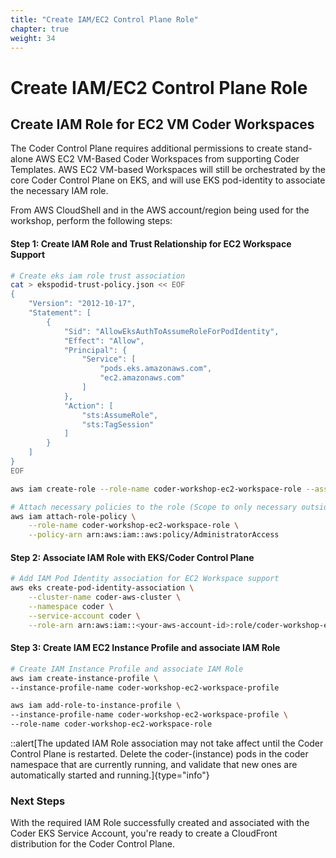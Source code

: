 ```yaml
---
title: "Create IAM/EC2 Control Plane Role" 
chapter: true
weight: 34 
---
```


# Create IAM/EC2 Control Plane Role 

## Create IAM Role for EC2 VM Coder Workspaces  

The Coder Control Plane requires additional permissions to create stand-alone AWS EC2 VM-Based Coder Workspaces from supporting Coder Templates.  AWS EC2 VM-based Workspaces will still be orchestrated by the core Coder Control Plane on EKS, and will use EKS pod-identity to associate the necessary IAM role.

From AWS CloudShell and in the AWS account/region being used for the workshop, perform the following steps:

#### Step 1: Create IAM Role and Trust Relationship for EC2 Workspace Support
```bash
# Create eks iam role trust association
cat > ekspodid-trust-policy.json << EOF
{
    "Version": "2012-10-17",
    "Statement": [
        {
            "Sid": "AllowEksAuthToAssumeRoleForPodIdentity",
            "Effect": "Allow",
            "Principal": {
                "Service": [
                    "pods.eks.amazonaws.com",
                    "ec2.amazonaws.com"
                ]
            },
            "Action": [
                "sts:AssumeRole",
                "sts:TagSession"
            ]
        }
    ]
}
EOF

aws iam create-role --role-name coder-workshop-ec2-workspace-role --assume-role-policy-document file://ekspodid-trust-policy.json

# Attach necessary policies to the role (Scope to only necessary outside of workshop in your own AWS Account)
aws iam attach-role-policy \
    --role-name coder-workshop-ec2-workspace-role \
    --policy-arn arn:aws:iam::aws:policy/AdministratorAccess
```

#### Step 2: Associate IAM Role with EKS/Coder Control Plane
```bash
# Add IAM Pod Identity association for EC2 Workspace support
aws eks create-pod-identity-association \
    --cluster-name coder-aws-cluster \
    --namespace coder \
    --service-account coder \
    --role-arn arn:aws:iam::<your-aws-account-id>:role/coder-workshop-ec2-workspace-role
```

#### Step 3: Create IAM EC2 Instance Profile and associate IAM Role
```bash
# Create IAM Instance Profile and associate IAM Role
aws iam create-instance-profile \
--instance-profile-name coder-workshop-ec2-workspace-profile

aws iam add-role-to-instance-profile \
--instance-profile-name coder-workshop-ec2-workspace-profile \
--role-name coder-workshop-ec2-workspace-role
```

::alert[The updated IAM Role association may not take affect until the Coder Control Plane is restarted.  Delete the coder-(instance) pods in the coder namespace that are currently running, and validate that new ones are automatically started and running.]{type="info"}

### Next Steps <!-- MODIFY THIS HEADING -->
With the required IAM Role successfully created and associated with the Coder EKS Service Account, you're ready to create a CloudFront distribution for the Coder Control Plane.

